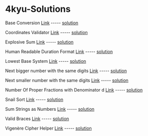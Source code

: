 # 4kyu-Solutions

Base Conversion [Link](https://www.codewars.com/kata/base-conversion/javascript) ----- [solution](https://github.com/zscheck/Code-Wars-Solutions/blob/master/4kyu_solutions/Base_Conversion.js)

Coordinates Validator [Link](https://www.codewars.com/kata/5269452810342858ec000951) ----- [solution](https://github.com/zscheck/Code-Wars-Solutions/blob/master/4kyu_solutions/Coordinates_Validator.js)

Explosive Sum [Link](https://www.codewars.com/kata/52ec24228a515e620b0005ef) ----- [solution](https://github.com/zscheck/Code-Wars-Solutions/blob/master/4kyu_solutions/Explosive_Sum.js)

Human Readable Duration Format [Link](https://www.codewars.com/kata/52742f58faf5485cae000b9a) ----- [solution](https://github.com/zscheck/Code-Wars-Solutions/blob/master/4kyu_solutions/Human_Readable_Duration_Format.js)

Lowest Base System [Link](https://www.codewars.com/kata/lowest-base-system/javascript) ----- [solution](https://github.com/zscheck/Code-Wars-Solutions/blob/master/4kyu_solutions/Lowest_Base_System.js)

Next bigger number with the same digits [Link](https://www.codewars.com/kata/55983863da40caa2c900004e) ----- [solution](https://github.com/zscheck/Code-Wars-Solutions/blob/master/4kyu_solutions/Next_Bigger_Number_With_the_Same_Digits.js)

Next smaller number with the same digits [Link](https://www.codewars.com/kata/next-smaller-number-with-the-same-digits) ----- [solution](https://github.com/zscheck/Code-Wars-Solutions/blob/master/4kyu_solutions/Next_Smaller_Number_With_the_Same_Digits.js)

Number Of Proper Fractions with Denominator d [Link](https://www.codewars.com/kata/number-of-proper-fractions-with-denominator-d) ----- [solution](https://github.com/zscheck/Code-Wars-Solutions/blob/master/4kyu_solutions/Number_Of_Proper_Fractions_with_Denominator_d.js)

Snail Sort [Link](https://www.codewars.com/kata/snail/javascript) ----- [solution](https://github.com/zscheck/Code-Wars-Solutions/blob/master/4kyu_solutions/Snail.js)

Sum Strings as Numbers [Link](https://www.codewars.com/kata/5324945e2ece5e1f32000370) ----- [solution](https://github.com/zscheck/Code-Wars-Solutions/blob/master/4kyu_solutions/Sum_Strings_as_Numbers.js)

Valid Braces [Link](https://www.codewars.com/kata/valid-braces/javascript) ----- [solution](https://github.com/zscheck/Code-Wars-Solutions/blob/master/4kyu_solutions/Valid_Braces.js)

Vigenère Cipher Helper [Link](https://www.codewars.com/kata/52d1bd3694d26f8d6e0000d3) ----- [solution](https://github.com/zscheck/Code-Wars-Solutions/blob/master/4kyu_solutions/Vigen%C3%A8re_Cipher_Helper.js)